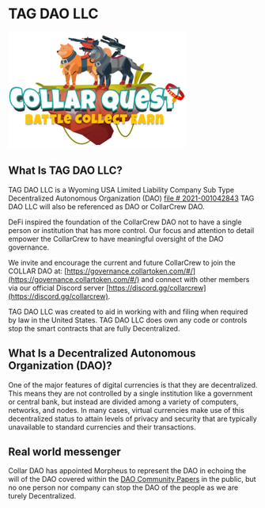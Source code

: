 # TAG DAO LLC

![CollarQuest a Metaverse Play2Earn Ecosystem](../../.gitbook/assets/CQ-Title.png)

## What Is TAG DAO LLC?

TAG DAO LLC is a Wyoming USA Limited Liability Company Sub Type Decentralized Autonomous Organization (DAO) [file # 2021-001042843](https://wyobiz.wyo.gov/Business/FilingDetails.aspx?eFNum=238025085027199181157084092248068096111016081201) TAG DAO LLC will also be referenced as DAO or CollarCrew DAO.

DeFi inspired the foundation of the CollarCrew DAO not to have a single person or institution that has more control. Our focus and attention to detail empower the CollarCrew to have meaningful oversight of the DAO governance.

We invite and encourage the current and future CollarCrew to join the COLLAR DAO at: [https://governance.collartoken.com/#/](https://governance.collartoken.com/#/) and connect with other members via our official Discord server [https://discord.gg/collarcrew](https://discord.gg/collarcrew).

TAG DAO LLC was created to aid in working with and filing when required by law in the United States.  TAG DAO LLC does own any code or controls stop the smart contracts that are fully Decentralized.

## What Is a Decentralized Autonomous Organization (DAO)?

One of the major features of digital currencies is that they are decentralized. This means they are not controlled by a single institution like a government or central bank, but instead are divided among a variety of computers, networks, and nodes. In many cases, virtual currencies make use of this decentralized status to attain levels of privacy and security that are typically unavailable to standard currencies and their transactions.

## Real world messenger

Collar DAO has appointed Morpheus to represent the DAO in echoing the will of the DAO covered within the [DAO Community Papers](../../community-paper-cp/community-paper-cp/) in the public, but no one person nor company can stop the DAO of the people as we are turely Decentralized.




